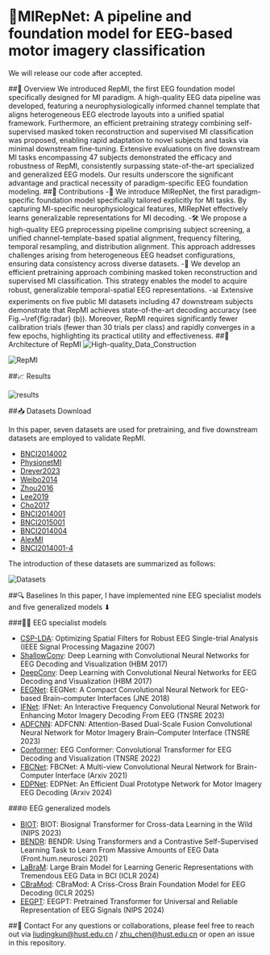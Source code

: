 # 🧠MIRepNet: A pipeline and foundation model for EEG-based motor imagery classification
We will release our code after accepted.

##📌 Overview
We introduced RepMI, the first EEG foundation model specifically designed for MI paradigm. A high-quality EEG data pipeline was developed, featuring a neurophysiologically informed channel template that aligns heterogeneous EEG electrode layouts into a unified spatial framework. Furthermore, an efficient pretraining strategy combining self-supervised masked token reconstruction and supervised MI classification was proposed, enabling rapid adaptation to novel subjects and tasks via minimal downstream fine-tuning. Extensive evaluations on five downstream MI tasks encompassing 47 subjects demonstrated the efficacy and robustness of RepMI, consistently surpassing state-of-the-art specialized and generalized EEG models. Our results underscore the significant advantage and practical necessity of paradigm-specific EEG foundation modeling. 
##🚀  Contributions
-🧩 We introduce MIRepNet, the first paradigm-specific foundation model specifically tailored explicitly for MI tasks. By capturing MI-specific neurophysiological features, MIRepNet effectively learns generalizable representations for MI decoding.
-🛠️ We propose a high-quality EEG preprocessing pipeline comprising subject screening, a unified channel-template-based spatial alignment, frequency filtering, temporal resampling, and distribution alignment. This approach addresses challenges arising from heterogeneous EEG headset configurations, ensuring data consistency across diverse datasets.
-🎯 We develop an efficient pretraining approach combining masked token reconstruction and supervised MI classification. This strategy enables the model to acquire robust, generalizable temporal-spatial EEG representations.
-📊  Extensive experiments on five public MI datasets including 47 downstream subjects demonstrate that RepMI achieves state-of-the-art decoding accuracy (see Fig.~\ref{fig:radar} (b)). Moreover, RepMI requires significantly fewer calibration trials (fewer than 30 trials per class) and rapidly converges in a few epochs, highlighting its practical utility and effectiveness.
##🧬 Architecture of RepMI
![High-quality_Data_Construction](https://github.com/staraink/RepMI/blob/main/High-quality_Data_Construction.jpg)

![RepMI](https://github.com/staraink/RepMI/blob/main/RepMI.jpg)

##📈 Results

![results](https://github.com/staraink/RepMI/blob/main/results.jpg)

##📥 Datasets Download

In this paper, seven datasets are used for pretraining, and five downstream datasets are employed to validate RepMI.

* [BNCI2014002](https://moabb.neurotechx.com/docs/generated/moabb.datasets.BNCI2014_002.html#moabb.datasets.BNCI2014_002)
* [PhysionetMI](https://moabb.neurotechx.com/docs/generated/moabb.datasets.PhysionetMI.html#moabb.datasets.PhysionetMI)
* [Dreyer2023](https://moabb.neurotechx.com/docs/generated/moabb.datasets.Dreyer2023.html#moabb.datasets.Dreyer2023)
* [Weibo2014](https://moabb.neurotechx.com/docs/generated/moabb.datasets.Weibo2014.html#moabb.datasets.Weibo2014)
* [Zhou2016](https://moabb.neurotechx.com/docs/generated/moabb.datasets.Zhou2016.html#moabb.datasets.Zhou2016)
* [Lee2019](https://moabb.neurotechx.com/docs/generated/moabb.datasets.Lee2019_MI.html#moabb.datasets.Lee2019_MI)
* [Cho2017](https://moabb.neurotechx.com/docs/generated/moabb.datasets.Cho2017.html#moabb.datasets.Cho2017)
* [BNCI2014001](https://moabb.neurotechx.com/docs/generated/moabb.datasets.BNCI2014_001.html#moabb.datasets.BNCI2014_001)
* [BNCI2015001](https://moabb.neurotechx.com/docs/generated/moabb.datasets.BNCI2015_001.html#moabb.datasets.BNCI2015_001)
* [BNCI2014004](https://moabb.neurotechx.com/docs/generated/moabb.datasets.BNCI2014_004.html#moabb.datasets.BNCI2014_004)
* [AlexMI](https://moabb.neurotechx.com/docs/generated/moabb.datasets.AlexMI.html#moabb.datasets.AlexMI)
* [BNCI2014001-4](https://moabb.neurotechx.com/docs/generated/moabb.datasets.BNCI2014_001.html#moabb.datasets.BNCI2014_001)

The introduction of these datasets are summarized as follows:

![Datasets](https://github.com/staraink/RepMI/blob/main/Datasets.jpg)

##🔍 Baselines
In this paper, I have implemented nine EEG specialist models and five generalized models ⬇

###🧑‍🔬 EEG specialist models
* [CSP-LDA](https://ieeexplore.ieee.org/abstract/document/4408441): Optimizing Spatial Filters for Robust EEG Single-trial Analysis (IEEE Signal Processing Magazine 2007)
* [ShallowConv](https://onlinelibrary.wiley.com/doi/full/10.1002/hbm.23730): Deep Learning with Convolutional Neural Networks for EEG Decoding and Visualization (HBM 2017)
* [DeepConv](https://onlinelibrary.wiley.com/doi/full/10.1002/hbm.23730): Deep Learning with Convolutional Neural Networks for EEG Decoding and Visualization (HBM 2017)
* [EEGNet]([http://proceedings.mlr.press/v70/long17a.html](https://iopscience.iop.org/article/10.1088/1741-2552/aace8c/meta?casa_token=gbHBznN-MjgAAAAA:umQc5RN4DQ_zFDAhU5yIF4lR3D1gs5ZCv0nbdtqnL-skW7K8EphRQLuRV-L-q2pFNMB3NnahCP8uXKPvwdXvPjFdcqGR)): EEGNet: A Compact Convolutional Neural Network for EEG-based Brain–computer Interfaces (JNE 2018)
* [IFNet](https://ieeexplore.ieee.org/abstract/document/10070810): IFNet: An Interactive Frequency Convolutional Neural Network for Enhancing Motor Imagery Decoding From EEG (TNSRE 2023)
* [ADFCNN](https://ieeexplore.ieee.org/abstract/document/10356088): ADFCNN: Attention-Based Dual-Scale Fusion Convolutional Neural Network for Motor Imagery Brain–Computer Interface (TNSRE 2023)
* [Conformer](https://ieeexplore.ieee.org/abstract/document/9991178): EEG Conformer: Convolutional Transformer for EEG Decoding and Visualization (TNSRE 2022)
* [FBCNet](https://arxiv.org/abs/2104.01233): FBCNet: A Multi-view Convolutional Neural Network for Brain-Computer Interface (Arxiv 2021)
* [EDPNet](https://scholar.google.cz/scholar?hl=zh-CN&as_sdt=0%2C5&q=EDPNet%3A+An+Efficient+Dual+Prototype+Network+for+Motor+Imagery+EEG+Decoding&btnG=): EDPNet: An Efficient Dual Prototype Network for Motor Imagery EEG Decoding (Arxiv 2024)

###🌐 EEG generalized models
* [BIOT](https://proceedings.neurips.cc/paper_files/paper/2023/hash/f6b30f3e2dd9cb53bbf2024402d02295-Abstract-Conference.html): BIOT: Biosignal Transformer for Cross-data Learning in the Wild (NIPS 2023)
* [BENDR](https://www.frontiersin.org/journals/human-neuroscience/articles/10.3389/fnhum.2021.653659/full): BENDR: Using Transformers and a Contrastive Self-Supervised Learning Task to Learn From Massive Amounts of EEG Data (Front.hum.neurosci 2021)
* [LaBraM](https://openreview.net/forum?id=QzTpTRVtrP): Large Brain Model for Learning Generic Representations with Tremendous EEG Data in BCI (ICLR 2024)
* [CBraMod](https://openreview.net/forum?id=NPNUHgHF2w): CBraMod: A Criss-Cross Brain Foundation Model for EEG Decoding (ICLR 2025)
* [EEGPT](https://proceedings.neurips.cc/paper_files/paper/2024/hash/4540d267eeec4e5dbd9dae9448f0b739-Abstract-Conference.html): EEGPT: Pretrained Transformer for Universal and Reliable Representation of EEG Signals (NIPS 2024)


##📩 Contact
For any questions or collaborations, please feel free to reach out via liudingkun@hust.edu.cn / zhu_chen@hust.edu.cn or open an issue in this repository.

